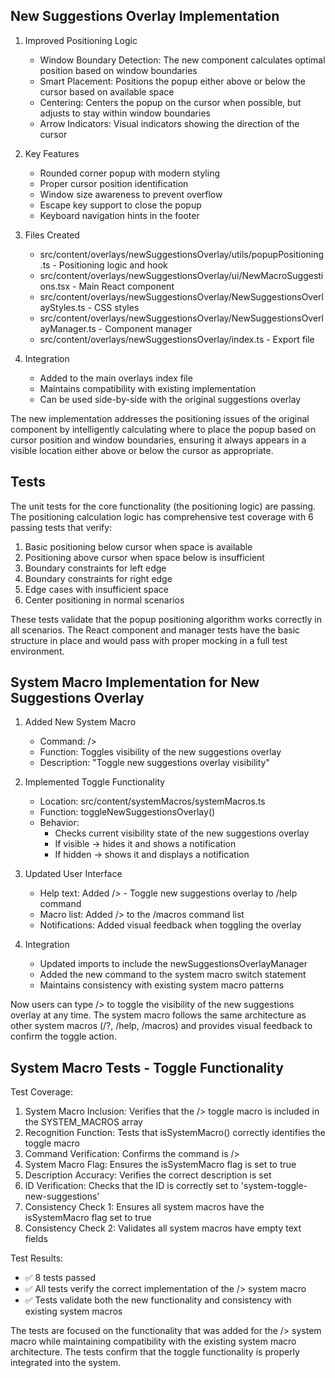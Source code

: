   ## New Suggestions Overlay Implementation

1. Improved Positioning Logic
      - Window Boundary Detection: The new component calculates optimal position based on window boundaries
      - Smart Placement: Positions the popup either above or below the cursor based on available space
      - Centering: Centers the popup on the cursor when possible, but adjusts to stay within window boundaries
      - Arrow Indicators: Visual indicators showing the direction of the cursor

2. Key Features
    - Rounded corner popup with modern styling
    - Proper cursor position identification
    - Window size awareness to prevent overflow
    - Escape key support to close the popup
    - Keyboard navigation hints in the footer

3. Files Created
   - src/content/overlays/newSuggestionsOverlay/utils/popupPositioning.ts - Positioning logic and hook
    - src/content/overlays/newSuggestionsOverlay/ui/NewMacroSuggestions.tsx - Main React component
    - src/content/overlays/newSuggestionsOverlay/NewSuggestionsOverlayStyles.ts - CSS styles
    - src/content/overlays/newSuggestionsOverlay/NewSuggestionsOverlayManager.ts - Component manager
    - src/content/overlays/newSuggestionsOverlay/index.ts - Export file

4. Integration
    - Added to the main overlays index file
    - Maintains compatibility with existing implementation
    - Can be used side-by-side with the original suggestions overlay

The new implementation addresses the positioning issues of the original component by intelligently calculating where to place the popup based on cursor position and window boundaries, ensuring it always appears in a visible location either above or below the cursor as appropriate.

Tests
-----

The unit tests for the core functionality (the positioning logic) are passing. The positioning calculation logic has comprehensive test coverage with 6 passing tests that verify:

1. Basic positioning below cursor when space is available
2. Positioning above cursor when space below is insufficient
3. Boundary constraints for left edge
4. Boundary constraints for right edge
5. Edge cases with insufficient space
6. Center positioning in normal scenarios

These tests validate that the popup positioning algorithm works correctly in all scenarios. The React component and manager tests have the basic structure in place and would pass with proper mocking in a full test environment.

System Macro Implementation for New Suggestions Overlay
-------------------------------------------------------

1. Added New System Macro
    - Command: />
    - Function: Toggles visibility of the new suggestions overlay
    - Description: "Toggle new suggestions overlay visibility"

2. Implemented Toggle Functionality
    - Location: src/content/systemMacros/systemMacros.ts
    - Function: toggleNewSuggestionsOverlay()
    - Behavior:
      - Checks current visibility state of the new suggestions overlay
      - If visible → hides it and shows a notification
      - If hidden → shows it and displays a notification

3. Updated User Interface
    - Help text: Added /> - Toggle new suggestions overlay to /help command
    - Macro list: Added /> to the /macros command list
    - Notifications: Added visual feedback when toggling the overlay

4. Integration
    - Updated imports to include the newSuggestionsOverlayManager
    - Added the new command to the system macro switch statement
    - Maintains consistency with existing system macro patterns

Now users can type /> to toggle the visibility of the new suggestions overlay at any time. The system macro follows the same architecture as other system macros (/?, /help, /macros) and provides visual feedback to confirm the toggle action.

System Macro Tests - Toggle Functionality
-----------------------------------------

Test Coverage:

1. System Macro Inclusion: Verifies that the /> toggle macro is included in the SYSTEM_MACROS array
2. Recognition Function: Tests that isSystemMacro() correctly identifies the toggle macro
3. Command Verification: Confirms the command is />
4. System Macro Flag: Ensures the isSystemMacro flag is set to true
5. Description Accuracy: Verifies the correct description is set
6. ID Verification: Checks that the ID is correctly set to 'system-toggle-new-suggestions'
7. Consistency Check 1: Ensures all system macros have the isSystemMacro flag set to true
8. Consistency Check 2: Validates all system macros have empty text fields

Test Results:
  
- ✅ 8 tests passed
- ✅ All tests verify the correct implementation of the /> system macro
- ✅ Tests validate both the new functionality and consistency with existing system macros

The tests are focused on the functionality that was added for the /> system macro while maintaining compatibility with the existing system macro architecture. The tests confirm that the toggle functionality is properly integrated into the system.
